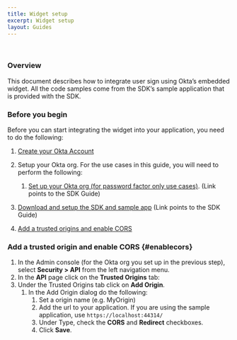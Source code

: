 ```yaml
---
title: Widget setup
excerpt: Widget setup
layout: Guides
---
```


<div class="oie-embedded-sdk">

<ApiLifecycle access="ie" /><br>

### Overview

This document describes how to integrate user sign using Okta’s embedded widget.
All the code samples come from the SDK’s sample application that is provided with the SDK.

### Before you begin

Before you can start integrating the widget into your application,
you need to do the following:

1. [Create your Okta Account](/docs/guides/oie-embedded-sdk-setup/oie-embedded-sdk-org-setup/#createaccount)
1. Setup your Okta org. For the use cases in this guide,
   you will need to perform the following:

   1. [Set up your Okta org (for password factor only use cases)](/docs/guides/oie-embedded-sdk-setup/aspnet/oie-embedded-sdk-org-setup/#setup-org-password-only).
   (Link points to the SDK Guide)
1. [Download and setup the SDK and sample app](/docs/guides/oie-embedded-sdk-setup/aspnet/oie-embedded-sdk-sample-app-setup/)
   (Link points to the SDK Guide)
1. [Add a trusted origins and enable CORS](#enablecors)

### Add a trusted origin and enable CORS {#enablecors}

1. In the Admin console (for the Okta org you set up in the previous step),
   select **Security > API** from the left navigation menu.
1. In the **API** page click on the **Trusted Origins** tab:
1. Under the Trusted Origins tab click on **Add Origin**.
   1. In the Add Origin dialog do the following:
      1. Set a origin name (e.g. MyOrigin)
      1. Add the url to your application. If you are using the
         sample application, use `https://localhost:44314/`
      1. Under Type, check the **CORS** and **Redirect** checkboxes.
      1. Click **Save**.

</div>
